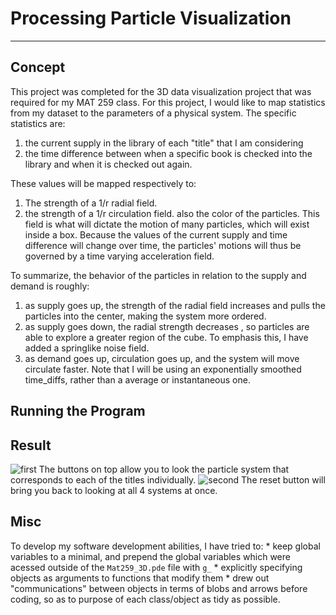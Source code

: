# Processing Particle Visualization
---
## Concept
This project was completed for the 3D data visualization project that was required for my MAT 259 class. For this project, I would like to map statistics from my dataset to the parameters of a physical system. The specific statistics are:
1. the current supply in the library of each "title" that I am considering
2. the time difference between when a specific book is checked into the library and when it is checked out again.

These values will be mapped respectively to:
1. The strength of a 1/r radial field.
2. the strength of a 1/r circulation field. also the color of the particles.
This field is what will dictate the motion of many particles, which will exist inside a box. Because the values of the current supply and time difference will change over time, the particles' motions will thus be governed by a time varying acceleration field.

To summarize, the behavior of the particles in relation to the supply and demand is roughly:
1. as supply goes up, the strength of the radial field increases and pulls the particles into the center, making the system more ordered.
2. as supply goes down, the radial strength decreases , so particles are able to explore a greater region of the cube. To emphasis this, I have added a springlike noise field.
3. as demand goes up, circulation goes up, and the system will move circulate faster. Note that I will be using an exponentially smoothed time_diffs, rather than a average or instantaneous one.

## Running the Program

## Result
![first](final_one.png)
The buttons on top allow you to look the particle system that corresponds to each of the titles individually. 
![second](final_two.png)
The reset button will bring you back to looking at all 4 systems at once.

## Misc
To develop my software development abilities, I have tried to:
    * keep global variables to a minimal, and prepend the global variables which were acessed outside of the `Mat259_3D.pde` file with `g_`
    * explicitly specifying objects as arguments to functions that modify them
    * drew out "communications" between objects in terms of blobs and arrows before coding, so as to purpose of each class/object as tidy as possible.
